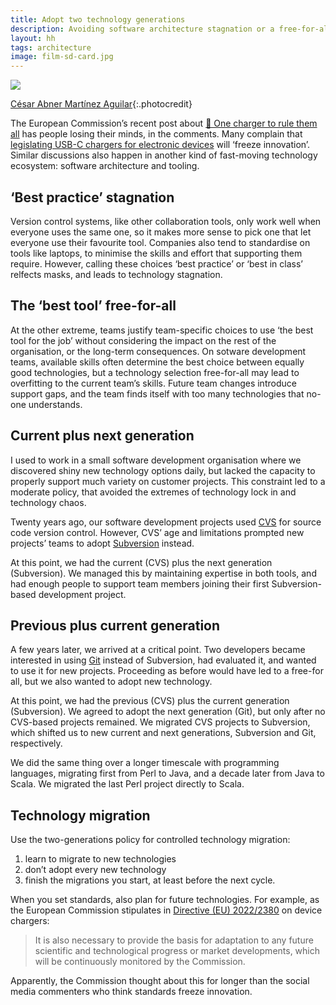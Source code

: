 ```yaml
---
title: Adopt two technology generations
description: Avoiding software architecture stagnation or a free-for-all
layout: hh
tags: architecture
image: film-sd-card.jpg
---
```


![](film-sd-card.jpg)

[César Abner Martínez Aguilar](https://unsplash.com/photos/FYtHgvVzaeA){:.photocredit}

The European Commission’s recent post about
[🔌 One charger to rule them all](https://www.linkedin.com/posts/european-commission_eucommoncharger-digitaleu-activity-7080069904988561408-Ubb4)
has people losing their minds, in the comments.
Many complain that [legislating USB-C chargers for electronic devices](https://single-market-economy.ec.europa.eu/sectors/electrical-and-electronic-engineering-industries-eei/radio-equipment-directive-red/one-common-charging-solution-all_en)
will ‘freeze innovation’.
Similar discussions also happen in another kind of fast-moving technology ecosystem: software architecture and tooling.

## ‘Best practice’ stagnation

Version control systems, like other collaboration tools, only work well when everyone uses the same one, so it makes more sense to pick one that let everyone use their favourite tool.
Companies also tend to standardise on tools like laptops, to minimise the skills and effort that supporting them require.
However, calling these choices ‘best practice’ or ‘best in class’ relfects masks, and leads to technology stagnation.

## The ‘best tool’ free-for-all

At the other extreme, teams justify team-specific choices to use ‘the best tool for the job’ without considering the impact on the rest of the organisation, or the long-term consequences.
On sotware development teams, available skills often determine the best choice between equally good technologies,
but a technology selection free-for-all may lead to overfitting to the current team’s skills.
Future team changes introduce support gaps, and the team finds itself with too many technologies that no-one understands.

## Current plus next generation

I used to work in a small software development organisation where we discovered shiny new technology options daily, but lacked the capacity to properly support much variety on customer projects.
This constraint led to a moderate policy, that avoided the extremes of technology lock in and technology chaos.

Twenty years ago, our software development projects used
[CVS](https://en.wikipedia.org/wiki/Concurrent_Versions_System)
for source code version control.
However, CVS’ age and limitations prompted new projects’ teams to adopt
[Subversion](https://en.wikipedia.org/wiki/Apache_Subversion) instead.

At this point, we had the current (CVS) plus the next generation (Subversion).
We managed this by maintaining expertise in both tools, and had enough people to support team members joining their first Subversion-based development project.

## Previous plus current generation

A few years later, we arrived at a critical point.
Two developers became interested in using
[Git](https://en.wikipedia.org/wiki/Git)
instead of Subversion, had evaluated it, and wanted to use it for new projects.
Proceeding as before would have led to a free-for all, but we also wanted to adopt new technology.

At this point, we had the previous (CVS) plus the current generation (Subversion).
We agreed to adopt the next generation (Git), but only after no CVS-based projects remained.
We migrated CVS projects to Subversion, which shifted us to new current and next generations, Subversion and Git, respectively.

We did the same thing over a longer timescale with programming languages, migrating first from Perl to Java, and a decade later from Java to Scala.
We migrated the last Perl project directly to Scala.

## Technology migration

Use the two-generations policy for controlled technology migration:

1. learn to migrate to new technologies
2. don’t adopt every new technology
3. finish the migrations you start, at least before the next cycle.

When you set standards, also plan for future technologies.
For example, as the European Commission stipulates in
[Directive (EU) 2022/2380](https://eur-lex.europa.eu/legal-content/EN/TXT/?uri=uriserv%3AOJ.L_.2022.315.01.0030.01.ENG&toc=OJ%3AL%3A2022%3A315%3ATOC)
on device chargers:

> It is also necessary to provide the basis for adaptation to any future scientific and technological progress or market developments, which will be continuously monitored by the Commission.

Apparently, the Commission thought about this for longer than the social media commenters who think standards freeze innovation.
